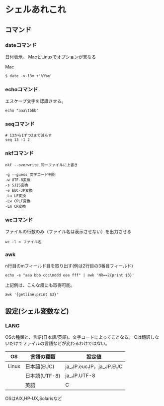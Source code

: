 # シェルあれこれ

## コマンド

### dateコマンド
日付表示。
MacとLinuxでオプションが異なる

Mac

    $ date -v-13m +'%Y%m'

### echoコマンド
エスケープ文字を認識させる。

    echo "aaa\tbbb"

### seqコマンド

    # 13から1ずつ2まで減らす
    seq 13 -1 2


### nkfコマンド

    nkf --overwrite 同一ファイルに上書き
    
    -g --guess 文字コード判別
    -w UTF-8変換
    -s SJIS変換
    -e EUC-JP変換
    -Lu LF変換
    -Lw CRLF変換
    -Lm CR変換

### wcコマンド
ファイルの行数のみ（ファイル名は表示させない）を出力させる

    wc -l < ファイル名

### awk
n行目のmフィールド目を取り出す(例は2行目の3番目フィールド)

    echo -e "aaa bbb ccc\nddd eee fff" | awk 'NR==2{print $3}'

上記例は、こんな風にも取得可能。

    awk '{getline;print $3}'


## 設定(シェル変数など)
### LANG

OSの種類と、言語(日本語/英語)、文字コードによってことなる。
Cは翻訳しないだけでファイルの言語などが変わるわけではない。

|OS|言語の種類|設定値|
|-----|-----|-----|
|Linux|日本語(EUC)|ja_JP.eucJP，ja_JP.EUC|
||日本語(UTF-8)|ja_JP.UTF-8|
||英語|C|
OSはAIX,HP-UX,Solarisなど


